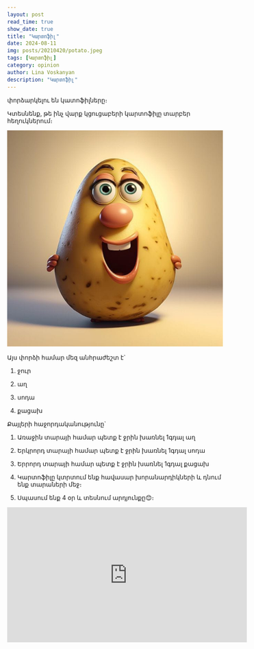 ```yaml
---
layout: post
read_time: true
show_date: true
title: "Կարտոֆիլ"
date: 2024-08-11
img: posts/20210420/potato.jpeg
tags: [Կարտոֆիլ]
category: opinion
author: Lina Voskanyan
description: "Կարտոֆիլ"
---
```


փորձարկելու են կատոֆիլները։

Կտեսնենք, թե ինչ վարք կցուցաբերի կարտոֆիլը տարբեր հեղուկներում։

![Կարտոֆիլ](./assets/img/posts/20210420/potato_1.jpeg)

Այս փորձի համար մեզ անհրաժեշտ է`

1) ջուր

2) աղ

3) սոդա

4) քացախ

Քայլերի հաջորդականությունը`

1) Առաջին տարայի համար պետք է ջրին խառնել 1գդալ աղ

2) Երկրորդ տարայի համար պետք է ջրին խառնել 1գդալ սոդա

3) Երրորդ տարայի համար պետք է ջրին խառնել 1գդալ քացախ

4) Կարտոֆիլը կտրտում ենք հավասար խորանարդիկների և դնում ենք տարաների մեջ։

5) Սպասում ենք 4 օր և տեսնում արդյունքը😊։


<iframe width="560" height="315" src="https://www.youtube.com/embed/6HBzieywW4o" title="Կարտոֆիլ" frameborder="0" allow="accelerometer; autoplay; clipboard-write; encrypted-media; gyroscope; picture-in-picture" allowfullscreen></iframe>
